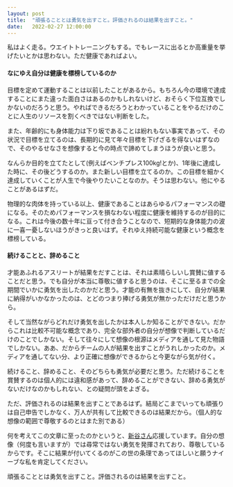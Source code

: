 ```yaml
---
layout: post
title:  "頑張ることとは勇気を出すこと。評価されるのは結果を出すこと。"
date:   2022-02-27 12:00:00
---
```

私はよく走る。ウエイトトレーニングもする。でもレースに出るとか高重量を挙げたいとかは思わない。ただ健康であればよい。

#### **なにゆえ自分は健康を標榜しているのか**
目標を定めて運動することは以前したことがあるから。もちろん今の環境で達成することにまた違った面白さはあるのかもしれないけど、おそらく下位互換でしかないのだろうと思う。やればできるだろうとわかっていることをやるだけのことに人生のリソースを割くべきではない判断をした。

また、年齢的にも身体能力は下り坂であることは紛れもない事実であって、その状況で目標を立てるのは、長期的に見て年々目標を下げざるを得ないはずなので、そのやるせなさを想像すると今の時点で諦めてしまうほうが良いと思う。

なんらか目的を立てたとして(例えばベンチプレス100kg!とか)、1年後に達成した時に、その後どうするのか。また新しい目標を立てるのか。この目標を細かく達成していくことが人生で今後やりたいことなのか。そうは思わない。他にやることがあるはずだ。

物理的な肉体を持っている以上、健康であることはあらゆるパフォーマンスの礎になる。そのためパフォーマンスを損なわない程度に健康を維持するのが目的になる。これは今後の数十年に亘って付き合うことなので、短期的な身体能力の波に一喜一憂しないほうがきっと良いはず。それゆえ持続可能な健康という概念を標榜している。

#### **続けることと、辞めること**
才能あふれるアスリートが結果をだすことは、それは素晴らしいし賞賛に値することだと思う。でも自分が本当に尊敬に値すると思うのは、そこに至るまでの全期間でいかに勇気を出したのかだと思う。才能の有無を抜きにして、自分が結果に納得がいかなかったのは、とどのつまり捧げる勇気が無かっただけだと思うから。

そして当然ながらどれだけ勇気を出したかは本人しか知ることができない。だからこれは比較不可能な概念であり、完全な部外者の自分が想像で判断しているだけのことでしかない。そして往々にして想像の根源はメディアを通して見た物語でしかない。ああ、だからチームの人が結果を出すことがうれしかったのか。メディアを通してない分、より正確に想像ができるからと今更ながら気が付く。

続けること、辞めること、そのどちらも勇気が必要だと思う。ただ続けることを賞賛するのは個人的には違和感があって、辞めることができない、辞める勇気がないだけなのかもしれない、との疑問が頭をよぎる。

ただ、評価されるのは結果を出すことであるはず。結局どこまでいっても頑張りは自己申告でしかなく、万人が共有して比較できるのは結果だから。（個人的な想像の範囲で尊敬するのとはまた別である）

何を考えてこの文章に至ったのかというと、[新谷さん](https://twitter.com/iam_hitominiiya)応援しています。自分の想像（何度も言いますが）では尋常ではない勇気を発揮されており、尊敬しているからです。そこに結果が付いてくるのがこの世の条理であってほしいと願うナイーブな私を肯定してください。

頑張ることとは勇気を出すこと。評価されるのは結果を出すこと。
